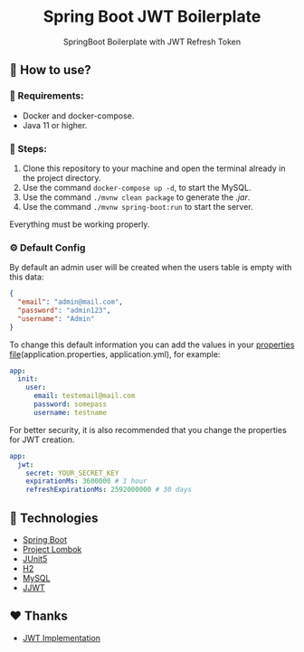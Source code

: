 <h1 align="center">Spring Boot JWT Boilerplate</h1>
<p align="center">SpringBoot Boilerplate with JWT Refresh Token</p>

## :wrench: How to use?

### :mag_right: Requirements:

* Docker and docker-compose.
* Java 11 or higher.

### :athletic_shoe: Steps:

1. Clone this repository to your machine and open the terminal already in the project directory. 
2. Use the command `docker-compose up -d`, to start the MySQL.
3. Use the command `./mvnw clean package` to generate the *.jar*.
4. Use the command `./mvnw spring-boot:run` to start the server.

Everything must be working properly.

### :gear: Default Config

By default an admin user will be created when the users table is empty with this data:


```json
{
  "email": "admin@mail.com",
  "password": "admin123",
  "username": "Admin"
}
```

To change this default information you can add the values in your [properties file](https://github.com/SilvanoGPM/spring-boot-jwt-boilerplate/blob/main/src/main/resources/application.yml)(application.properties, application.yml), for example:

```yml
app:
  init:
    user:
      email: testemail@mail.com
      password: somepass
      username: testname
```

For better security, it is also recommended that you change the properties for JWT creation.


```yml
app:
  jwt:
    secret: YOUR_SECRET_KEY
    expirationMs: 3600000 # 1 hour
    refreshExpirationMs: 2592000000 # 30 days
```

## :rocket: Technologies

* [Spring Boot](https://spring.io/projects/spring-boot)
* [Project Lombok](https://projectlombok.org/)
* [JUnit5](https://junit.org/junit5/)
* [H2](http://www.h2database.com/html/features.html)
* [MySQL](https://www.mysql.com/)
* [JJWT](https://mvnrepository.com/artifact/io.jsonwebtoken/jjwt)

## :heart: Thanks

- [JWT Implementation](https://github.com/bezkoder/spring-boot-refresh-token-jwt)
